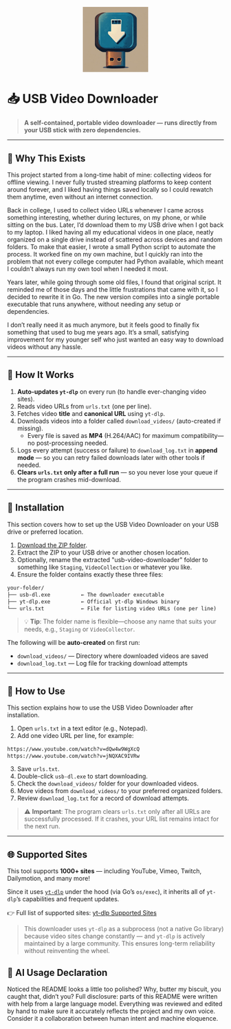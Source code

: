 <p align="center">
  <img src="images/uvd.jpg" alt="USB Video Downloader Banner" width="30%">
</p>

# 📥 USB Video Downloader

> **A self-contained, portable video downloader — runs directly from your USB stick with zero dependencies.**

---

## 🧠 Why This Exists

This project started from a long-time habit of mine: collecting videos for offline viewing. I never fully trusted streaming platforms to keep content around forever, and I liked having things saved locally so I could rewatch them anytime, even without an internet connection.

Back in college, I used to collect video URLs whenever I came across something interesting, whether during lectures, on my phone, or while sitting on the bus. Later, I’d download them to my USB drive when I got back to my laptop. I liked having all my educational videos in one place, neatly organized on a single drive instead of scattered across devices and random folders. To make that easier, I wrote a small Python script to automate the process. It worked fine on my own machine, but I quickly ran into the problem that not every college computer had Python available, which meant I couldn’t always run my own tool when I needed it most.

Years later, while going through some old files, I found that original script. It reminded me of those days and the little frustrations that came with it, so I decided to rewrite it in Go. The new version compiles into a single portable executable that runs anywhere, without needing any setup or dependencies.

I don’t really need it as much anymore, but it feels good to finally fix something that used to bug me years ago. It’s a small, satisfying improvement for my younger self who just wanted an easy way to download videos without any hassle.

---

## 🚀 How It Works

1. **Auto-updates `yt-dlp`** on every run (to handle ever-changing video sites).
2. Reads video URLs from `urls.txt` (one per line).
3. Fetches video **title** and **canonical URL** using `yt-dlp`.
4. Downloads videos into a folder called `download_videos/` (auto-created if missing).
    - Every file is saved as **MP4** (H.264/AAC) for maximum compatibility—no post-processing needed. 
5. Logs every attempt (success or failure) to `download_log.txt` in **append mode** — so you can retry failed downloads later with other tools if needed.
6. **Clears `urls.txt` only after a full run** — so you never lose your queue if the program crashes mid-download.

---

## 📁 Installation

This section covers how to set up the USB Video Downloader on your USB drive or preferred location.

1. [Download the ZIP folder](https://github.com/bryanbarcelona/usb-video-downloader/releases/download/v1.0.0/usb-video-downloader-v1.0.0.zip).
2. Extract the ZIP to your USB drive or another chosen location.
3. Optionally, rename the extracted "usb-video-downloader" folder to something like `Staging`, `VideoCollection` or whatever you like.
4. Ensure the folder contains exactly these three files:

```
your-folder/
├── usb-dl.exe          ← The downloader executable
├── yt-dlp.exe          ← Official yt-dlp Windows binary
└── urls.txt            ← File for listing video URLs (one per line)
```

> 💡 **Tip**: The folder name is flexible—choose any name that suits your needs, e.g., `Staging` or `VideoCollector`.

The following will be **auto-created** on first run:
- `download_videos/` — Directory where downloaded videos are saved
- `download_log.txt` — Log file for tracking download attempts

---

## 📝 How to Use

This section explains how to use the USB Video Downloader after installation.

1. Open `urls.txt` in a text editor (e.g., Notepad).
2. Add one video URL per line, for example:

```
https://www.youtube.com/watch?v=dQw4w9WgXcQ
https://www.youtube.com/watch?v=jNQXAC9IVRw
```

3. Save `urls.txt`.
4. Double-click `usb-dl.exe` to start downloading.
5. Check the `download_videos/` folder for your downloaded videos.
6. Move videos from `download_videos/` to your preferred organized folders.
7. Review `download_log.txt` for a record of download attempts.

> ⚠️ **Important**: The program clears `urls.txt` only after all URLs are successfully processed. If it crashes, your URL list remains intact for the next run.

---

## 🌐 Supported Sites

This tool supports **1000+ sites** — including YouTube, Vimeo, Twitch, Dailymotion, and many more!

Since it uses [`yt-dlp`](https://github.com/yt-dlp/yt-dlp) under the hood (via Go’s `os/exec`), it inherits all of `yt-dlp`’s capabilities and frequent updates.

👉 Full list of supported sites: [yt-dlp Supported Sites](https://github.com/yt-dlp/yt-dlp/blob/master/supportedsites.md)

> This downloader uses `yt-dlp` as a subprocess (not a native Go library) because video sites change constantly — and `yt-dlp` is actively maintained by a large community. This ensures long-term reliability without reinventing the wheel.

## 🤖 AI Usage Declaration

Noticed the README looks a little too polished? Why, butter my biscuit, you caught that, didn’t you? Full disclosure: parts of this README were written with help from a large language model. Everything was reviewed and edited by hand to make sure it accurately reflects the project and my own voice. Consider it a collaboration between human intent and machine eloquence.
